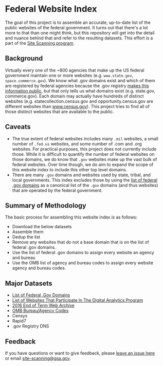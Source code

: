 # Federal Website Index

The goal of this project is to assemble an accurate, up-to-date list of the public websites of the federal government.  It turns out that there's a lot more to that than one might think, but this repository will get into the detail and nuance behind that and refer to the resulting datasets.  This effort is a part of the [Site Scanning program](https://digital.gov/site-scanning).    

## Background

Virtually every one of the ~800 agencies that make up the US federal government maintain one or more websites (e.g. `www.state.gov`, `space.commerce.gov`).  We know what .gov domains exist and which of them are registered by federal agencies because the .gov registry [makes this information public](https://github.com/GSA/data/blob/master/dotgov-domains/current-federal.csv), but that only tells us what domains exist (e.g. state.gov, commerce.gov). Each domain may actually have hundreds of distinct websites (e.g. statecollection.census.gov and opportunity.census.gov are different websites than www.census.gov).  This project tries to find all of those distinct websites that are available to the public.  


## Caveats
 
* The true extent of federal websites includes many `.mil` websites, a small number of `.fed.us` websites, and some number of .com and .org websites.  For practical purposes, this project does not currently include those. While it is difficult to quantify the number of federal websites on those domains, we do know that `.gov` websites make up the vast bulk of federal websites. Over time though, we do aim to expand the scope of this website index to include this other top level domains. 
* There are many `.gov` domains and websites used by state, tribal, and local governments.  This index excludes those by using the [list of federal .gov domains](https://github.com/GSA/data/blob/master/dotgov-domains/current-federal.csv) as a canonical list of the `.gov` domains (and thus websites) that are operated by the federal government.  

## Summary of Methodology

The basic process for assembling this website index is as follows: 
* Download the below datasets
* Assemble them
* Dedup the list
* Remove any websites that do not a base domain that is on the list of federal .gov domains.
* Use the list of federal .gov domains to assign every website an agency and bureau
* Use the OMB list of agency and bureau codes to assign every website agency and bureau codes.  

## Major Datasets

* [List of Federal .Gov Domains](https://github.com/GSA/data/blob/master/dotgov-domains/current-federal.csv) 
* [List of Websites That Participate In The Digital Analytics Program](https://analytics.usa.gov/data/live/sites.csv) 
* [2016 End of Term Web Archive](https://github.com/end-of-term/eot2016/blob/master/seed-lists/eot_2016_bulk_seeds_test_report.txt)
* [OMB Bureau/Agency Codes](https://resources.data.gov/resources/dcat-us/#bureauCode)
* Censys 
* Rapid7
* .gov Registry DNS


## Feedback

If you have questions or want to give feedback, please [leave an issue here](https://github.com/GSA/federal-website-index/issues) or email site-scanning@gsa.gov.  

